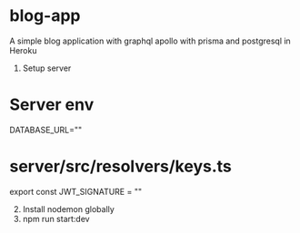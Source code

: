 # blog-app
A simple blog application with graphql apollo with prisma and postgresql in Heroku

1. Setup server
# Server env
DATABASE_URL=""

# server/src/resolvers/keys.ts
export const JWT_SIGNATURE = ""

2. Install nodemon globally
3. npm run start:dev